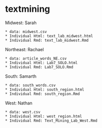 # textmining

Midwest: Sarah

    * data: midwest.csv
    * Individual Html: text_lab_midwest.html
    * Individual Rmd: text_lab_midwest.Rmd
    
Northeast: Rachael

    * data: article_words_NE.csv
    * Individual Html: Lab7_SOLO.html
    * Individual Rmd: Lab7_SOLO.Rmd

South: Samarth

    * data: south_words.csv
    * Individual Html: south_region.html
    * Individual Rmd: south_region.Rmd

West: Nathan

    * data: west.csv
    * Individual Html: west_region.html
    * Individual Rmd: Text_Mining_Lab_West.Rmd
